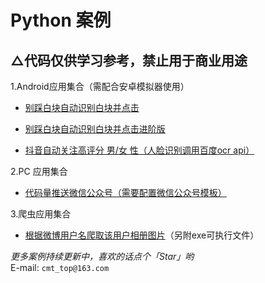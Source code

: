 Python 案例<br>
========




△代码仅供学习参考，禁止用于商业用途<br>
-



1.Android应用集合（需配合安卓模拟器使用）<br>

- [别踩白块自动识别白块并点击](https://github.com/drogencat/python-program/blob/master/Android/%E5%88%AB%E8%B8%A9%E7%99%BD%E5%9D%97%E8%84%9A%E6%9C%AC.py)<br>

- [别踩白块自动识别白块并点击进阶版](https://github.com/drogencat/python-program/blob/master/Android/%E5%88%AB%E8%B8%A9%E7%99%BD%E5%9D%97%E8%84%9A%E6%9C%ACplus.py)<br>

- [抖音自动关注高评分 男/女 性（人脸识别调用百度ocr api）](https://github.com/drogencat/python-program/blob/master/Android/%E6%8A%96%E9%9F%B3%E8%87%AA%E5%8A%A8%E5%85%B3%E6%B3%A8%E5%A5%B3%E6%80%A7.py)<br>

2.PC 应用集合<br>

- [代码量推送微信公众号（需要配置微信公众号模板）](https://github.com/drogencat/python-program/blob/master/PC/%E4%BB%A3%E7%A0%81%E9%87%8F%E6%8E%A8%E9%80%81%E5%BE%AE%E4%BF%A1%E5%85%AC%E4%BC%97%E5%8F%B7.py)<br>

3.爬虫应用集合<br>

- [根据微博用户名爬取该用户相册图片](https://github.com/drogencat/python-program/tree/master/PC/fetchdata)（另附exe可执行文件）<br>


 _更多案例持续更新中，喜欢的话点个「Star」哟_<br>
E-mail: `cmt_top@163.com`
